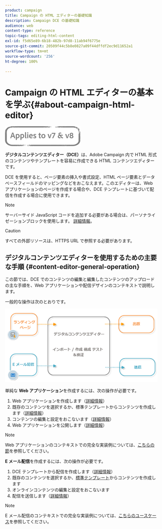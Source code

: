```yaml
---
product: campaign
title: Campaign の HTML エディターの基礎知識
description: Campaign DCE の基礎知識
audience: web
content-type: reference
topic-tags: editing-html-content
exl-id: f5d65e89-6b18-482b-97d8-11ab94f6775e
source-git-commit: 20509f44c5b8e0827a09f44dffdf2ec9d11652a1
workflow-type: tm+mt
source-wordcount: '256'
ht-degree: 100%

---
```


# Campaign の HTML エディターの基本を学ぶ{#about-campaign-html-editor}

![](../../assets/common.svg)

**デジタルコンテンツエディター（DCE）**&#x200B;は、Adobe Campaign 内で HTML 形式のコンテンツやテンプレートを容易に作成できる HTML コンテンツエディターです。

DCE を使用すると、ページ要素の挿入や書式設定、HTML ページ要素とデータベースフィールドのマッピングなどをおこなえます。このエディターは、Web アプリケーションのページを作成する場合や、DCE テンプレートに基づいて配信を作成する場合に使用できます。

>[!NOTE]
>
>サーバーサイド JavaScript コードを追加する必要がある場合は、パーソナライゼーションブロックを使用します。 [詳細情報](../../delivery/using/personalization-blocks.md)。

>[!CAUTION]
>
>すべての外部リソースは、HTTPS URL で参照する必要があります。

## デジタルコンテンツエディターを使用するための主要な手順 {#content-editor-general-operation}

この節では、DCE でのコンテンツの編集と編集したコンテンツのアップロードの主な手順を、Web アプリケーションや配信デザインのコンテキストで説明します。

一般的な操作は次のとおりです。

![](assets/dce_schema.png)

単純な **Web アプリケーション**&#x200B;を作成するには、次の操作が必要です。

1. Web アプリケーションを作成します（[詳細情報](creating-a-landing-page.md)）
1. 既存のコンテンツを選択するか、標準テンプレートからコンテンツを作成します（[詳細情報](template-management.md)）
1. コンテンツの編集と設定をおこないます（[詳細情報](editing-content.md)）
1. Web アプリケーションを公開します（[詳細情報](creating-a-landing-page.md#step-3---publishing-content)）

>[!NOTE]
>
>Web アプリケーションのコンテキストでの完全な実装例については、[こちらの節](creating-a-landing-page.md)を参照してください。

**E メール配信**&#x200B;を作成するには、次の操作が必要です。

1. DCE テンプレートから配信を作成します（[詳細情報](use-case--creating-an-email-delivery.md)）
1. 既存のコンテンツを選択するか、[標準テンプレート](template-management.md)からコンテンツを作成します
1. オンラインコンテンツの編集と設定をおこないます
1. 配信を送信します（[詳細情報](../../delivery/using/steps-about-delivery-creation-steps.md)）

>[!NOTE]
>
>E メール配信のコンテキストでの完全な実装例については、[こちらのユースケース](use-case--creating-an-email-delivery.md)を参照してください。
